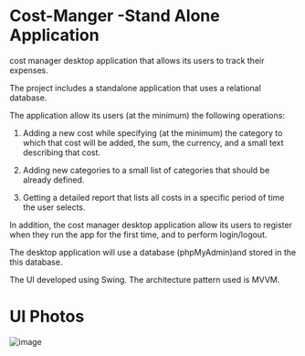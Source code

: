 # Cost-Manger -Stand Alone Application
cost manager desktop application that allows its users to track their expenses.

The project includes a standalone application that uses a relational database.

The application allow its users (at the minimum) the following operations:

1. Adding a new cost while specifying (at the minimum) the category to which that cost will be added, the sum, the currency, and a small text describing that cost.

2. Adding new categories to a small list of categories that should be already defined.

3. Getting a detailed report that lists all costs in a specific period of time the user selects.

In addition, the cost manager desktop application allow its users to register when they run the app for the first time, and to perform login/logout.

The desktop application will use a database (phpMyAdmin)and stored in the this database.

The UI developed using Swing. The architecture pattern used is MVVM.




# UI Photos

![image](https://user-images.githubusercontent.com/86160407/159115894-bd29c918-3c22-49d1-bda6-d0e13e0d04e4.png)
